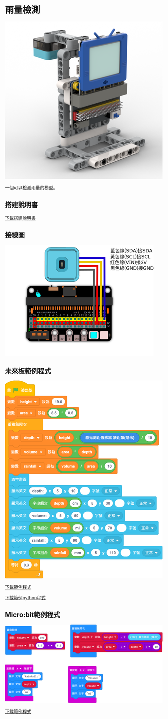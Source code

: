 # 雨量檢測

![](./images/rainfall.png)

一個可以檢測雨量的模型。

## 搭建說明書

[下載搭建說明書](https://github.com/kittenbothk/kittenbothk/raw/master/Kits/weatherstation/instructions/rainfall.pdf)

## 接線圖

![](./images/rainfall_wiring.png)

## 未來板範例程式

![](./images/rainfall_code.png)

[下載範例程式](https://github.com/kittenbothk/kittenbothk/raw/master/Kits/weatherstation/sb3/2_rainfall.sb3)

[下載範例python程式](https://github.com/kittenbothk/kittenbothk/raw/master/Kits/weatherstation/py/2_rainfall.py)

## Micro:bit範例程式

![](./images/rainfall_code_mc.png)

[下載範例程式](https://makecode.microbit.org/_8R9a7KVesRUA)